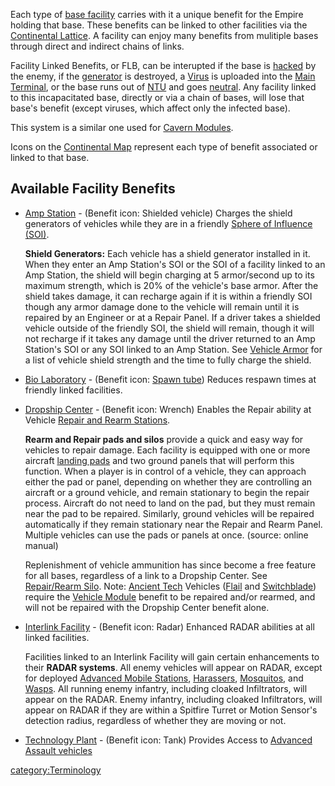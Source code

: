 Each type of [base facility](facilities "wikilink") carries with it a
unique benefit for the Empire holding that base. These benefits can be
linked to other facilities via the [Continental
Lattice](lattice "wikilink"). A facility can enjoy many benefits from
mulitiple bases through direct and indirect chains of links.

Facility Linked Benefits, or FLB, can be interupted if the base is
[hacked](Capturing_Bases "wikilink") by the enemy, if the
[generator](generator "wikilink") is destroyed, a
[Virus](Virus "wikilink") is uploaded into the [Main
Terminal](Main_Terminal "wikilink"), or the base runs out of
[NTU](NTU "wikilink") and goes [neutral](neutral "wikilink"). Any
facility linked to this incapacitated base, directly or via a chain of
bases, will lose that base's benefit (except viruses, which affect only
the infected base).

This system is a similar one used for [Cavern
Modules](Modules "wikilink").

Icons on the [Continental Map](Continental_Map "wikilink") represent
each type of benefit associated or linked to that base.

## Available Facility Benefits

-   [Amp Station](Amp_Station "wikilink") - (Benefit icon: Shielded
    vehicle) Charges the shield generators of vehicles while they are in
    a friendly [Sphere of Influence (SOI)](SOI "wikilink").

    **Shield Generators:** Each vehicle has a shield generator installed
    in it. When they enter an Amp Station's SOI or the SOI of a facility
    linked to an Amp Station, the shield will begin charging at 5
    armor/second up to its maximum strength, which is 20% of the
    vehicle's base armor. After the shield takes damage, it can recharge
    again if it is within a friendly SOI though any armor damage done to
    the vehicle will remain until it is repaired by an Engineer or at a
    Repair Panel. If a driver takes a shielded vehicle outside of the
    friendly SOI, the shield will remain, though it will not recharge if
    it takes any damage until the driver returned to an Amp Station's
    SOI or any SOI linked to an Amp Station. See [Vehicle
    Armor](Vehicle_Armor "wikilink") for a list of vehicle shield
    strength and the time to fully charge the shield.

<!-- -->

-   [Bio Laboratory](Bio_Laboratory "wikilink") - (Benefit icon: [Spawn
    tube](Spawn_tube "wikilink")) Reduces respawn times at friendly
    linked facilities.

<!-- -->

-   [Dropship Center](Dropship_Center "wikilink") - (Benefit icon:
    Wrench) Enables the Repair ability at Vehicle [Repair and Rearm
    Stations](Repair/Rearm_Silo "wikilink").

    **Rearm and Repair pads and silos** provide a quick and easy way for
    vehicles to repair damage. Each facility is equipped with one or
    more aircraft [landing pads](Landing_Pad "wikilink") and two ground
    panels that will perform this function. When a player is in control
    of a vehicle, they can approach either the pad or panel, depending
    on whether they are controlling an aircraft or a ground vehicle, and
    remain stationary to begin the repair process. Aircraft do not need
    to land on the pad, but they must remain near the pad to be
    repaired. Similarly, ground vehicles will be repaired automatically
    if they remain stationary near the Repair and Rearm Panel. Multiple
    vehicles can use the pads or panels at once. (source: online
    manual)

    Replenishment of vehicle ammunition has since become a free feature
    for all bases, regardless of a link to a Dropship Center. See
    [Repair/Rearm Silo](Repair/Rearm_Silo "wikilink").
    Note: [Ancient Tech](Ancient_Tech "wikilink") Vehicles
    ([Flail](Flail "wikilink") and
    [Switchblade](Switchblade "wikilink")) require the [Vehicle
    Module](Vehicle_Module "wikilink") benefit to be repaired and/or
    rearmed, and will not be repaired with the Dropship Center benefit
    alone.

<!-- -->

-   [Interlink Facility](Interlink_Facility "wikilink") - (Benefit icon:
    Radar) Enhanced RADAR abilities at all linked facilities.

    Facilities linked to an Interlink Facility will gain certain
    enhancements to their **RADAR systems**. All enemy vehicles will
    appear on RADAR, except for deployed [Advanced Mobile
    Stations](Advanced_Mobile_Station "wikilink"),
    [Harassers](Harasser "wikilink"), [Mosquitos](Mosquito "wikilink"),
    and [Wasps](Wasp "wikilink"). All running enemy infantry, including
    cloaked Infiltrators, will appear on the RADAR. Enemy infantry,
    including cloaked Infiltrators, will appear on RADAR if they are
    within a Spitfire Turret or Motion Sensor's detection radius,
    regardless of whether they are moving or not.

<!-- -->

-   [Technology Plant](Technology_Plant "wikilink") - (Benefit icon:
    Tank) Provides Access to [Advanced Assault
    vehicles](Advanced_Assault_vehicles "wikilink")

[category:Terminology](category:Terminology "wikilink")